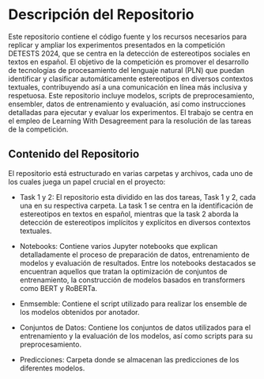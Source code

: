 # Descripción del Repositorio
Este repositorio contiene el código fuente y los recursos necesarios para replicar y ampliar los experimentos presentados en la competición DETESTS 2024, que se centra en la detección de estereotipos sociales en textos en español. El objetivo de la competición es promover el desarrollo de tecnologías de procesamiento del lenguaje natural (PLN) que puedan identificar y clasificar automáticamente estereotipos en diversos contextos textuales, contribuyendo así a una comunicación en línea más inclusiva y respetuosa. Este repositorio incluye modelos, scripts de preprocesamiento, ensembler, datos de entrenamiento y evaluación, así como instrucciones detalladas para ejecutar y evaluar los experimentos. El trabajo se centra en el empleo de Learning With Desagreement para la resolución de las tareas de la competición.

## Contenido del Repositorio
El repositorio está estructurado en varias carpetas y archivos, cada uno de los cuales juega un papel crucial en el proyecto:

- Task 1 y 2: El repositorio esta dividido en las dos tareas, Task 1 y 2, cada una en su respectiva carpeta. La task 1 se centra en la identificación de estereotipos en textos en español, mientras que la task 2 aborda la detección de estereotipos implícitos y explícitos en diversos contextos textuales.

- Notebooks: Contiene varios Jupyter notebooks que explican detalladamente el proceso de preparación de datos, entrenamiento de modelos y evaluación de resultados. Entre los notebooks destacados se encuentran aquellos que tratan la optimización de conjuntos de entrenamiento, la construcción de modelos basados en transformers como BERT y RoBERTa.

- Enmsemble: Contiene el script utilizado para realizar los ensemble de los modelos obtenidos por anotador.

- Conjuntos de Datos: Contiene los conjuntos de datos utilizados para el entrenamiento y la evaluación de los modelos, así como scripts para su preprocesamiento.

- Predicciones: Carpeta donde se almacenan las predicciones de los diferentes modelos.
